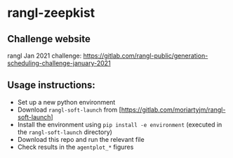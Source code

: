 # rangl-zeepkist

## Challenge website
rangl Jan 2021 challenge: https://gitlab.com/rangl-public/generation-scheduling-challenge-january-2021

## Usage instructions:
* Set up a new python environment
* Download ``rangl-soft-launch`` from [https://gitlab.com/moriartyjm/rangl-soft-launch]
* Install the environment using ``pip install -e environment`` (executed in the ``rangl-soft-launch`` directory) 
* Download this repo and run the relevant file
* Check results in the ``agentplot_*`` figures
